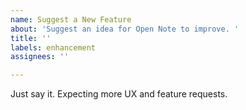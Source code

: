 ```yaml
---
name: Suggest a New Feature
about: 'Suggest an idea for Open Note to improve. '
title: ''
labels: enhancement
assignees: ''

---
```


Just say it. Expecting more UX and feature requests.
